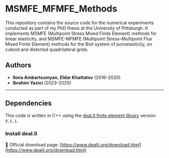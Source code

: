 # MSMFE_MFMFE_Methods
This repository contains the source code for the numerical experiments conducted as part of my PhD thesis at the University of Pittsburgh. It implements MSMFE (Multipoint Stress Mixed Finite Element) methods for linear elasticity, and MSMFE-MFMFE (Multipoint Stress–Multipoint Flux Mixed Finite Element) methods for the Biot system of poroelasticity, on cuboid and distorted quadrilateral grids.

## Authors

- **Ilona Ambartsumyan**, **Eldar Khattatov** (2016–2020)  
- **Ibrahim Yazici** (2023–2025)


---

## Dependencies

This code is written in C++ using the [deal.II finite element library](https://www.dealii.org/) version `9.5.1`.


### Install deal.II

🔗 Official download page: [https://www.dealii.org/download.html](https://www.dealii.org/download.html)




